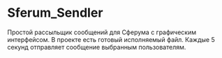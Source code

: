 # Sferum_Sendler
Простой рассыльщик сообщений для Сферума с графическим интерфейсом. В проекте есть готовый исполняемый файл. Каждые 5 секунд отправляет сообщение выбранным пользователям.
